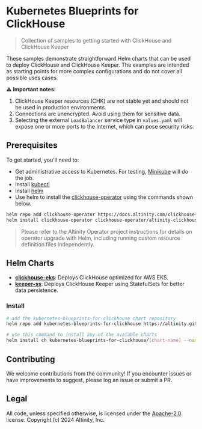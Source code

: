 # Kubernetes Blueprints for ClickHouse

> Collection of samples to getting started with ClickHouse and ClickHouse Keeper

These samples demonstrate straightforward Helm charts that can be used to deploy ClickHouse and ClickHouse Keeper. The examples are intended as starting points for more complex configurations and do not cover all possible uses cases.

**⚠️ Important notes:**

1. ClickHouse Keeper resources (CHK) are not stable yet and should not be used in production environments.
2. Connections are unencrypted. Avoid using them for sensitive data.
3. Selecting the external `LoadBalancer` service type in `values.yaml` will expose one or more ports to the Internet, which can pose security risks.

## Prerequisites

To get started, you'll need to:

* Get administrative access to Kubernetes. For testing, [Minikube](https://minikube.sigs.k8s.io/docs/start/) will do the job.
* Install [kubectl](https://kubernetes.io/docs/tasks/tools/)
* Install [helm](https://helm.sh/docs/intro/install/)
* Use helm to install the [clickhouse-operator](https://github.com/Altinity/clickhouse-operator/tree/master/deploy/helm) using the commands shown below.



```sh
helm repo add clickhouse-operator https://docs.altinity.com/clickhouse-operator/
helm install clickhouse-operator clickhouse-operator/altinity-clickhouse-operator
```

> Please refer to the Altinity Operator project instructions for details on operator upgrade with Helm, including running custom resource definition files independently.

## Helm Charts

- **[clickhouse-eks](./helm/clickhouse-eks/)**: Deploys ClickHouse optimized for AWS EKS.
- **[keeper-ss](./helm/keeper-ss/)**: Deploys ClickHouse Keeper using StatefulSets for better data persistence.

### Install

```sh
# add the kubernetes-blueprints-for-clickhouse chart repository
helm repo add kubernetes-blueprints-for-clickhouse https://altinity.github.io/kubernetes-blueprints-for-clickhouse

# use this command to install any of the avaiable charts
helm install ch kubernetes-blueprints-for-clickhouse/[chart-name] --namespace clickhouse --create-namespace
```

## Contributing
We welcome contributions from the community! If you encounter issues or have improvements to suggest, please log an issue or submit a PR.

## Legal
All code, unless specified otherwise, is licensed under the [Apache-2.0](LICENSE) license.
Copyright (c) 2024 Altinity, Inc.

